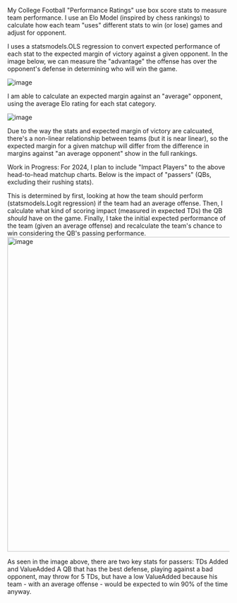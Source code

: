 My College Football "Performance Ratings" use box score stats to measure team performance.
I use an Elo Model (inspired by chess rankings) to calculate how each team "uses" different stats to win (or lose) games and adjust for opponent.

I uses a statsmodels.OLS regression to convert expected performance of each stat to the expected margin of victory against a given opponent.
In the image below, we can measure the "advantage" the offense has over the opponent's defense in determining who will win the game.

![image](https://github.com/BootAnalytics/CollegeFootballModel/assets/125611355/12f4f7b8-5061-4445-b19f-b03e0e34eae9)

I am able to calculate an expected margin against an "average" opponent, using the average Elo rating for each stat category.

![image](https://github.com/BootAnalytics/CollegeFootballModel/assets/125611355/a5d16071-10a7-422e-ab26-4a8e19ec7a73)

Due to the way the stats and expected margin of victory are calcuated, there's a non-linear relationship between teams (but it is near linear), so the expected margin for a given matchup will differ from the difference in margins against "an average opponent" show in the full rankings.

Work in Progress:
For 2024, I plan to include "Impact Players" to the above head-to-head matchup charts. Below is the impact of "passers" (QBs, excluding their rushing stats).

This is determined by first, looking at how the team should perform (statsmodels.Logit regression) if the team had an average offense.
Then, I calculate what kind of scoring impact (measured in expected TDs) the QB *should* have on the game.
Finally, I take the initial expected performance of the team (given an average offense) and recalculate the team's chance to win considering the QB's passing performance.
<img width="714" alt="image" src="https://github.com/BootAnalytics/CollegeFootballModel/assets/125611355/a1751b81-92c1-42b6-ae87-52eb56ca88dd">

As seen in the image above, there are two key stats for passers: TDs Added and ValueAdded
A QB that has the best defense, playing against a bad opponent, may throw for 5 TDs, but have a low ValueAdded because his team -  with an average offense - would be expected to win 90% of the time anyway.
